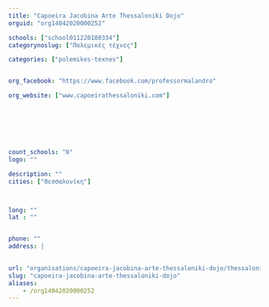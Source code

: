 ```yaml
---
title: "Capoeira Jacobina Arte Thessaloniki Dojo"
orguid: "org14042020000252"

schools: ["school011220180334"]
categorynoslug: ["Πολεμικές τέχνες"]

categories: ["polemikes-texnes"]


org_facebook: "https://www.facebook.com/professormalandro"

org_website: ["www.capoeirathessaloniki.com"]







count_schools: "0"
logo: ""

description: ""
cities: ["Θεσσαλονίκη"]



long: ""
lat : ""


phone: ""
address: |
    

url: "organisations/capoeira-jacobina-arte-thessaloniki-dojo/thessaloniki/polemikes-texnes"
slug: "capoeira-jacobina-arte-thessaloniki-dojo"
aliases:
    - /org14042020000252
---
```



